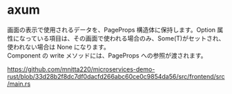 # axum

画面の表示で使用されるデータを、PageProps 構造体に保持します。Option 属性になっている項目は、その画面で使われる場合のみ、Some(T)がセットされ、使われない場合は None になります。  
Component の write メソッドには、PageProps への参照が渡されます。

https://github.com/mnitta220/microservices-demo-rust/blob/33d28b2f8dc7df0dacfd266abc60ce0c9854da56/src/frontend/src/main.rs
